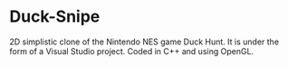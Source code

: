 # Duck-Snipe
2D simplistic clone of the Nintendo NES game Duck Hunt. It is under the form of a Visual Studio project. Coded in C++ and using OpenGL.
